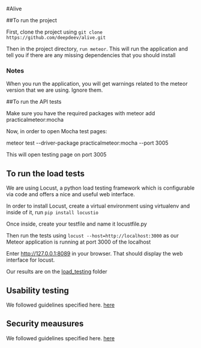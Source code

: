 #Alive

##To run the project

First, clone the project using `git clone https://github.com/deepdeev/alive.git`

Then in the project directory, `run meteor`. This will run the application and tell you if there are any missing dependencies that you should install

### Notes
When you run the application, you will get warnings related to the meteor version that we are using. Ignore them.

##To run the API tests

Make sure you have the required packages with meteor add practicalmeteor:mocha

Now, in order to open Mocha test pages:

meteor test --driver-package practicalmeteor:mocha --port 3005

This will open testing page on port 3005

## To run the load tests

We are using Locust, a python load testing framework which is configurable via code and offers a nice and useful web interface.

In order to install Locust, create a virtual environment using virtualenv and inside of it, run `pip install locustio`

Once inside, create your testfile and name it locustfile.py

Then run the tests using `locust --host=http://localhost:3000` as our Meteor application is running at port 3000 of the localhost

Enter  http://127.0.0.1:8089 in your browser. That should display the web interface for locust.

Our results are on the [load_testing](https://github.com/deepdeev/alive/tree/master/load_testing) folder

## Usability testing

We followed guidelines specified here. [here](https://github.com/deepdeev/alive/blob/master/Usability.md)

## Security meausures

We followed guidelines specified here. [here](https://guide.meteor.com/security.html#checklist)
